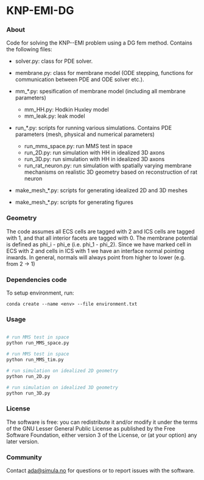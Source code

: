 # KNP-EMI-DG

### About ###
Code for solving the KNP--EMI problem using a DG fem method. Contains the
following files:

- solver.py: class for PDE solver.

- membrane.py: class for membrane model (ODE stepping, functions for communication
        between PDE and ODE solver etc.).

- mm_*.py: spesification of membrane model (including all membrane parameters)
    - mm_HH.py: Hodkin Huxley model
    - mm_leak.py: leak model

- run_*.py: scripts for running various simulations. Contains PDE parameters
(mesh, physical and numerical parameters)
    - run_mms_space.py: run MMS test in space
    - run_2D.py: run simulation with HH in idealized 3D axons
    - run_3D.py: run simulation with HH in idealized 3D axons
    - run_rat_neuron.py: run simulation with spatially varying membrane
    mechanisms on realistic 3D geometry based on reconstruction of rat neuron

- make_mesh_*.py: scripts for generating idealized 2D and 3D meshes

- make_mesh_*.py: scripts for generating figures

### Geometry ###

The code assumes all ECS cells are tagged with 2 and ICS cells are tagged with
1, and that all interior facets are tagged with 0. The membrane
potential is defined as phi_i - phi_e (i.e. phi_1 - phi_2). Since we have
marked cell in ECS with 2 and cells in ICS with 1 we have an interface
normal pointing inwards. In general, normals will always point from higher to
lower (e.g. from 2 -> 1)

### Dependencies code ###

To setup environment, run:

    conda create --name <env> --file environment.txt

### Usage ###

```python

# run MMS test in space
python run_MMS_space.py

# run MMS test in space
python run_MMS_tim.py

# run simulation on idealized 2D geometry
python run_2D.py

# run simulation on idealized 3D geometry
python run_3D.py
```

### License ###

The software is free: you can redistribute it and/or modify it under the terms
of the GNU Lesser General Public License as published by the Free Software
Foundation, either version 3 of the License, or (at your option) any later
version.

### Community ###

Contact ada@simula.no for questions or to report issues with the software.
